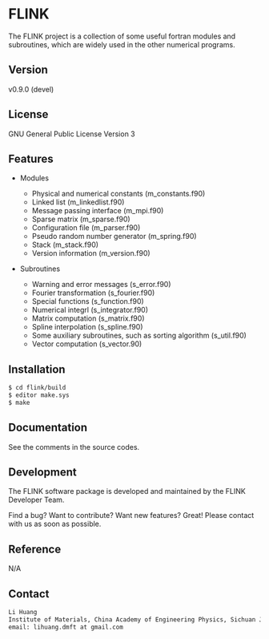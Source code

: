 # FLINK

The FLINK project is a collection of some useful fortran modules and subroutines, which are widely used in the other numerical programs. 

## Version

v0.9.0 (devel)

## License

GNU General Public License Version 3

## Features

* Modules
    * Physical and numerical constants (m\_constants.f90)
    * Linked list (m\_linkedlist.f90)
    * Message passing interface (m\_mpi.f90)
    * Sparse matrix (m\_sparse.f90)
    * Configuration file (m\_parser.f90)
    * Pseudo random number generator (m\_spring.f90)
    * Stack (m\_stack.f90)
    * Version information (m\_version.f90)

* Subroutines
    * Warning and error messages (s\_error.f90)
    * Fourier transformation (s\_fourier.f90)
    * Special functions (s\_function.f90)
    * Numerical integrl (s\_integrator.f90)
    * Matrix computation (s\_matrix.f90)
    * Spline interpolation (s\_spline.f90)
    * Some auxiliary subroutines, such as sorting algorithm (s\_util.f90)
    * Vector computation (s\_vector.90)

## Installation

```sh
$ cd flink/build
$ editor make.sys
$ make
```

## Documentation

See the comments in the source codes.

## Development

The FLINK software package is developed and maintained by the FLINK Developer Team.

Find a bug? Want to contribute? Want new features? Great! Please contact with us as soon as possible.

## Reference

N/A

## Contact

```sh
Li Huang
Institute of Materials, China Academy of Engineering Physics, Sichuan Jiangyou, PRC
email: lihuang.dmft at gmail.com
```
